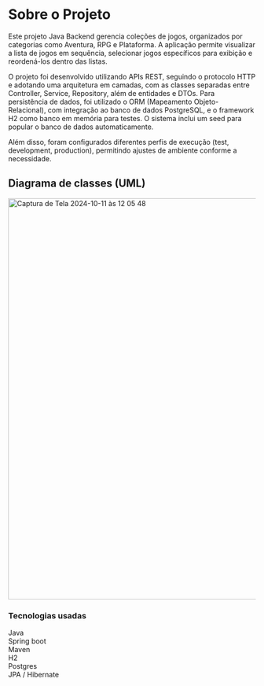 
<h1>Sobre o Projeto</h1>


Este projeto Java Backend gerencia coleções de jogos, organizados por categorias como Aventura, RPG e Plataforma. A aplicação permite visualizar a lista de jogos em sequência, selecionar jogos específicos para exibição e reordená-los dentro das listas.

O projeto foi desenvolvido utilizando APIs REST, seguindo o protocolo HTTP e adotando uma arquitetura em camadas, com as classes separadas entre Controller, Service, Repository, além de entidades e DTOs. Para persistência de dados, foi utilizado o ORM (Mapeamento Objeto-Relacional), com integração ao banco de dados PostgreSQL, e o framework H2 como banco em memória para testes. O sistema inclui um seed para popular o banco de dados automaticamente.

Além disso, foram configurados diferentes perfis de execução (test, development, production), permitindo ajustes de ambiente conforme a necessidade.


<h2> Diagrama de classes (UML) </h2>
<img width="816" alt="Captura de Tela 2024-10-11 às 12 05 48" src="https://github.com/user-attachments/assets/223fe596-3478-49b0-950b-c433361e3092">

<h3>Tecnologias usadas</h3>
Java <br>
Spring boot <br>
Maven <br>
H2 <br>
Postgres <br>
JPA / Hibernate <br>




